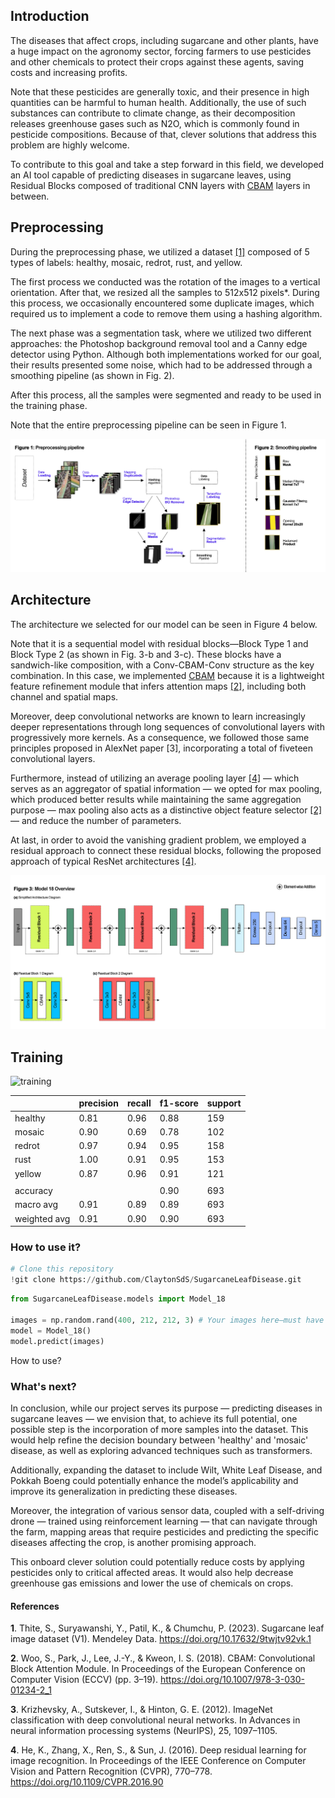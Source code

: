 ## Introduction
The diseases that affect crops, including sugarcane and other plants, have a huge impact on the agronomy sector, forcing farmers to use pesticides and other chemicals to protect their crops against these agents, saving costs and increasing profits.

Note that these pesticides are generally toxic, and their presence in high quantities can be harmful to human health. Additionally, the use of such substances can contribute to climate change, as their decomposition releases greenhouse gases such as N2O, which is commonly found in pesticide compositions. Because of that, clever solutions that address this problem are highly welcome. 

To contribute to this goal and take a step forward in this field, we developed an AI tool capable of predicting diseases in sugarcane leaves, using Residual Blocks composed of traditional CNN layers with [CBAM](figures/cbam.png) layers in between.

## Preprocessing
During the preprocessing phase, we utilized a dataset [[1]](https://doi.org/10.17632/9twjtv92vk.1) composed of 5 types of labels: healthy, mosaic, redrot, rust, and yellow.

The first process we conducted was the rotation of the images to a vertical orientation. After that, we resized all the samples to 512x512 pixels*. During this process, we occasionally encountered some duplicate images, which required us to implement a code to remove them using a hashing algorithm.

The next phase was a segmentation task, where we utilized two different approaches: the Photoshop background removal tool and a Canny edge detector using Python. Although both implementations worked for our goal, their results presented some noise, which had to be addressed through a smoothing pipeline (as shown in Fig. 2).

After this process, all the samples were segmented and ready to be used in the training phase.

Note that the entire preprocessing pipeline can be seen in Figure 1.


![pipeline](figures/preprocessing.png)

## Architecture
The architecture we selected for our model can be seen in Figure 4 below.

Note that it is a sequential model with residual blocks—Block Type 1 and Block Type 2 (as shown in Fig. 3-b and 3-c). These blocks have a sandwich-like composition, with a Conv-CBAM-Conv structure as the key combination. In this case, we implemented [CBAM](figures/cbam.png) because it is a lightweight feature refinement module that infers attention maps [[2]](https://doi.org/10.1007/978-3-030-01234-2_1), including both channel and spatial maps.

Moreover, deep convolutional networks are known to learn increasingly deeper representations through long sequences of convolutional layers with progressively more kernels. As a consequence, we followed those same principles proposed in AlexNet paper [3], incorporating a total of fiveteen convolutional layers.

Furthermore, instead of utilizing an average pooling layer [[4]](https://doi.org/10.1109/CVPR.2016.90) — which serves as an aggregator of spatial information — we opted for max pooling, which produced better results while maintaining the same aggregation purpose — max pooling also acts as a distinctive object feature selector [[2]](https://doi.org/10.1007/978-3-030-01234-2_1) — and reduce the number of parameters.

At last, in order to avoid the vanishing gradient problem, we employed a residual approach to connect these residual blocks, following the proposed approach of typical ResNet architectures [[4]](https://doi.org/10.1109/CVPR.2016.90).

![model18-diagram](figures/model_18.png)


## Training
![training](figures/training.gif)

|           | precision       |  recall       | f1-score       | support       |
|-----------|-----------------|---------------|----------------|---------------|
|  healthy |   0.81  |  0.96  | 0.88  | 159 |
|  mosaic  |   0.90  |  0.69  | 0.78  | 102 |
|  redrot  |   0.97  |  0.94  | 0.95  | 158 |
|  rust    |   1.00  |  0.91  | 0.95  | 153 |
|  yellow  |   0.87  |  0.96  | 0.91  | 121 |
||||||
|  accuracy      |         |        | 0.90  | 693 |
|  macro avg     |   0.91  |  0.89  | 0.89  | 693 |
|  weighted avg  |   0.91  |  0.90  | 0.90  | 693 |

### How to use it?
```python
# Clone this repository
!git clone https://github.com/ClaytonSdS/SugarcaneLeafDisease.git
```
```python
from SugarcaneLeafDisease.models import Model_18

images = np.random.rand(400, 212, 212, 3) # Your images here—must have 3 channels.
model = Model_18()
model.predict(images)
```

How to use?

### What's next?
In conclusion, while our project serves its purpose — predicting diseases in sugarcane leaves — we envision that, to achieve its full potential, one possible step is the incorporation of more samples into the dataset. This would help refine the decision boundary between 'healthy' and 'mosaic' disease, as well as exploring advanced techniques such as transformers. 

Additionally, expanding the dataset to include Wilt, White Leaf Disease, and Pokkah Boeng could potentially enhance the model’s applicability and improve its generalization in predicting these diseases.

Moreover, the integration of various sensor data, coupled with a self-driving drone — trained using reinforcement learning — that can navigate through the farm, mapping areas that require pesticides and predicting the specific diseases affecting the crop, is another promising approach.

This onboard clever solution could potentially reduce costs by applying pesticides only to critical affected areas. It would also help decrease greenhouse gas emissions and lower the use of chemicals on crops.

#### References
**1**. Thite, S., Suryawanshi, Y., Patil, K., & Chumchu, P. (2023). Sugarcane leaf image dataset (V1). Mendeley Data. https://doi.org/10.17632/9twjtv92vk.1

**2**. Woo, S., Park, J., Lee, J.-Y., & Kweon, I. S. (2018). CBAM: Convolutional Block Attention Module. In Proceedings of the European Conference on Computer Vision (ECCV) (pp. 3–19). https://doi.org/10.1007/978-3-030-01234-2_1  

**3**. Krizhevsky, A., Sutskever, I., & Hinton, G. E. (2012). ImageNet classification with deep convolutional neural networks. In Advances in neural information processing systems (NeurIPS), 25, 1097–1105.  

**4**. He, K., Zhang, X., Ren, S., & Sun, J. (2016). Deep residual learning for image recognition. In Proceedings of the IEEE Conference on Computer Vision and Pattern Recognition (CVPR), 770–778. https://doi.org/10.1109/CVPR.2016.90


